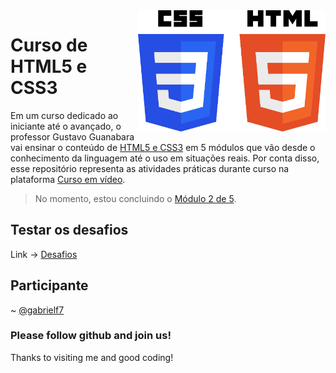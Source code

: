<img src="https://github.com/gabrielf7/code-markup-exercises/blob/main/_cursos/HTML5CSS3-na-pratica-01-Curso-em-Video/src/CSS3_and_HTML5_logos_and_wordmarks.svg" align="right" width="300">

# Curso de HTML5 e CSS3

Em um curso dedicado ao iniciante até o avançado, o professor Gustavo Guanabara vai ensinar o conteúdo de
[HTML5 e CSS3](https://www.cursoemvideo.com/curso/html5-css3-modulo1/) em 5 módulos que vão desde o conhecimento 
da linguagem até o uso em situações reais. Por conta disso, esse repositório representa as atividades práticas durante curso na plataforma 
[Curso em vídeo](https://www.cursoemvideo.com/).

> No momento, estou concluindo o [Módulo 2 de 5](https://www.cursoemvideo.com/curso/html5-css3-modulo1/).

## Testar os desafios

Link -> [Desafios](https://gabrielf7.github.io/code-markup-exercises/)
 
## Participante

~ [@gabrielf7](https://github.com/gabrielf7)

### Please follow github and join us!
Thanks to visiting me and good coding!
